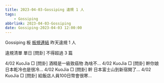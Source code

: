 ```yaml
---
title: 2023-04-03-Gossiping 違規 1 人
tags:
    - Gossiping
abbrlink: 2023-04-03-Gossiping
date: Gossiping-2023-04-03 12:00:00
---
```

Gossiping 板 [板規連結](https://www.ptt.cc/bbs/Gossiping/M.1637425085.A.07D.html)
昨天違規 1 人
<!-- more -->

違規清單
單日 [問卦] 不得超過 3 篇

4/02 KuoJia □ [問卦] 酒精是一級致癌物 為啥不…
4/02 KuoJia □ [問卦] 幹你娘 日本乾冷也是很冷…
4/02 KuoJia □ [問卦] 幹 日本富士山到新宿開了…
4/02 KuoJia □ [問卦] 給飯店人員100日幣會很寒…